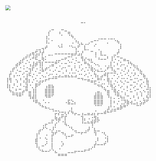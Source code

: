 <div>
  <img style="100%" src="https://capsule-render.vercel.app/api?type=waving&height=100&section=header&reversal=false&fontSize=70&fontColor=FFFFFF&fontAlign=50&fontAlignY=50&stroke=-&descSize=20&descAlign=50&descAlignY=50&color=ffd6e4"  />
</div>

###
⠀⠀⠀⠀⠀⠀⠀⠀⠀⠀⠀⠀⠀⠀⠀⠀⠀⠀⠀⠀⠀⠀⠀⣀⡀⠀⠀⠀⠀⠀⠀⠀⠀⠀⠀⠀⠀⠀⠀⠀⠀⠀⠀⠀⠀⠀⠀⠀⠀⠀⠀⠀⠀
⠀⠀⠀⠀⠀⠀⠀⠀⠀⠀⠀⠀⠀⡔⠉⠀⢠⠉⠒⣤⠀⠀⠀⠀⠀⠀⠀⠀⠀⠀⠀⠀⠀⠀⠀⠀⠀⠀⠀⠀⠀⠀⠀⠀⠀
⠀⠀⠀⠀⠀⠀⠀⠀⠀⠀⠀⠀⢰⡁⠀⠀⠀⠁⠀⠈⠳⡀⠀⠀⠀⠀⠀⠀⢀⣀⣀⢀⣀⡀⠀⠀⠀⠀⠀⠀⠀⠀⠀⠀⠀
⠀⠀⠀⠀⠀⠀⠀⠀⠀⠀⠀⠀⠸⠄⠁⠀⠀⡀⠀⠀⠠⠘⢆⣄⢀⡠⠒⢉⠁⠀⠀⠄⠀⠈⠳⡀⠀⠀⠀⠀⠀⠀⠀⠀⠀
⠀⠀⠀⠀⠀⠀⠀⠀⠀⢀⣀⢤⠞⠀⠀⠀⠑⠃⠀⠈⠑⢢⠋⠀⣇⡀⠀⠁⢀⠀⠀⠀⠀⠀⢀⠇⠀⠀⠀⠀⠀⠀⠀⠀⠀
⠀⠀⠀⠀⠀⠀⢀⣠⢶⣫⡜⡞⠀⣀⡀⠤⠤⠤⠤⠤⣤⡼⣡⡜⠀⠀⠉⢰⠀⣇⣀⠀⠀⣀⠞⠀⠀⠀⠀⠀⠀⠀⠀⠀⠀
⠀⠀⠀⠀⢀⡴⢋⠡⠚⠯⣀⢷⠅⠀⠀⢀⣀⠤⠖⡉⠡⢐⠀⢻⡔⢤⡄⠈⠰⠤⠤⠃⢸⠡⢉⠒⣤⣀⠀⠀⠀⠀⠀⠀⠀
⠀⠀⠀⣴⠟⢁⠂⢡⣸⡾⢹⡇⠉⢉⣭⠛⢁⠂⠒⣈⠁⡂⢉⠄⠛⢦⡉⠢⢄⠀⢀⢀⡇⡁⠆⡡⠄⡘⠳⣄⡀⠀⠀⠀⠀
⠀⢀⡞⠡⣈⠐⣈⢲⠏⡐⠨⣧⠞⠡⢀⠌⣀⠊⢡⠀⠆⠡⡈⠔⡈⠌⢿⡢⣄⣂⡠⠋⠹⣄⠒⠠⡘⢠⠁⠌⠳⣄⠀⠀⠀
⠀⡞⢠⠡⠄⢊⢰⠯⡐⠠⠉⢄⡈⠔⢂⣐⣠⣈⣤⣌⣌⣡⠐⠂⠔⡈⠄⢳⡄⣠⠾⡏⠉⠍⢂⠡⠐⠡⡈⠜⠠⠙⣦⠀⠀
⢸⢻⠀⢢⠘⢠⣻⡆⡐⠡⣨⡤⠖⠋⠉⠉⠀⠀⠀⠀⠀⠀⠉⠙⠒⠶⣬⡤⢛⠃⠂⢿⡌⠠⡁⢌⠡⣁⠒⣈⠡⠒⡈⣧⠀
⢸⡆⡘⠠⠘⠠⣽⠐⡀⡿⠋⠀⢠⣶⣦⠀⠀⠀⠀⠀⠀⠀⠀⠀⠀⠀⠀⠉⠲⢮⡁⠌⢷⡡⠐⡠⠁⡄⠒⡠⠁⢎⠠⢹⡀
⠀⠳⣄⣃⣉⡴⠛⣤⢸⡇⠀⠀⣿⣿⣿⠀⠀⠀⠀⠀⠀⠀⠀⠀⠀⠀⠀⢀⣤⡀⠙⣶⠈⢿⣔⠠⢁⠂⠥⠐⡉⢄⠢⢩⡇
⠀⠀⠉⠙⠛⠁⠀⢻⣼⡇⠀⠀⠻⠿⠋⠀⠀⠀⠀⠀⠀⠀⠀⠀⠀⠀⠀⣾⣿⣷⠀⠹⡄⡈⢛⢦⡌⠒⡀⠆⢡⠘⡀⢮⠇
⠀⠀⠀⠀⠀⠀⠀⠀⠘⠿⣄⠈⠄⠄⠀⠀⠀⠀⠠⣯⣑⡄⠀⠀⠀⠀⠀⣿⣿⣿⠀⠀⡇⠆⡐⢈⡹⣷⢴⣈⡄⣢⡽⠋⠀
⠀⠀⠀⠀⠀⠀⠀⠀⠀⠀⠈⠓⠦⢄⣀⠀⠀⠀⠀⠀⡄⠀⠀⠀⠀⠀⠀⠈⠉⠁⠀⣰⢃⣂⣤⡷⠛⠁⠀⠀⠉⠁⠀⠀⠀
⠀⠀⠀⠀⠀⠀⠀⠀⠀⠀⠀⠀⠀⠀⠈⡭⡕⣒⢆⠎⠳⡤⣀⢠⣀⣤⣠⡌⡤⠤⠾⠓⠋⠉⠀⠀⠀⠀⠀⠀⠀⠀⠀⠀⠀
⠀⠀⠀⠀⠀⠀⠀⠀⠀⠀⠀⠀⠀⠀⣀⢷⣴⠋⡏⠀⠀⠀⠀⢹⡄⠠⢐⣻⣆⠀⠀⠀⠀⠀⠀⠀⠀⠀⠀⠀⠀⠀⠀⠀⠀
⠀⠀⠀⠀⠀⠀⠀⠀⠀⠀⠀⢀⡤⠒⠃⡔⠁⠈⢧⡀⠀⠀⠀⠘⠒⠓⢻⠋⠁⠀⠀⠀⠀⠀⠀⠀⠀⠀⠀⠀⠀⠀⠀⠀⠀
⠀⠀⠀⠀⠀⠀⠀⠀⠀⠀⣠⠜⠑⠠⡸⢁⣀⠀⠀⠈⠣⣀⠀⠀⢀⡼⠈⣆⣀⠀⠀⠀⠀⠀⠀⠀⠀⠀⠀⠀⠀⠀⠀⠀⠀
⠀⠀⠀⠀⠀⠀⠀⠀⠀⢰⠃⠀⠠⠀⡽⠋⠀⠙⢆⣀⡤⠈⠉⠋⠉⠀⠀⠹⠀⠈⠣⡀⠀⠀⠀⠀⠀⠀⠀⠀⠀⠀⠀⠀⠀
⠀⠀⠀⠀⠀⠀⠀⠀⠀⣾⠈⠀⢑⠀⡇⠀⠀⡀⠈⠀⠀⠀⠀⠀⠀⠀⠀⢀⠇⠀⢈⡇⠀⠀⠀⠀⠀⠀⠀⠀⠀⠀⠀⠀⠀
⠀⠀⠀⠀⠀⠀⠀⠀⠀⢹⡀⠤⠊⠀⡇⠀⠀⠜⠀⠀⠀⠀⠀⠀⠀⠀⢀⡞⠒⠒⠋⠀⠀⠀⠀⠀⠀⠀⠀⠀⠀⠀⠀⠀⠀
⠀⠀⠀⠀⠀⠀⠀⠀⠀⠀⠑⠦⠤⠔⠑⣄⠈⠀⠀⣀⣀⡤⠤⠤⠖⠚⠁⠀⠀⠀⠀⠀⠀⠀⠀⠀⠀⠀⠀⠀⠀⠀⠀⠀⠀
⠀⠀⠀⠀⠀⠀⠀⠀⠀⠀⠀⠀⠀⠀⠀⠀⠛⠛⠛⠀⠀⠀⠀⠀⠀⠀⠀⠀⠀⠀⠀⠀⠀⠀⠀⠀⠀⠀⠀
